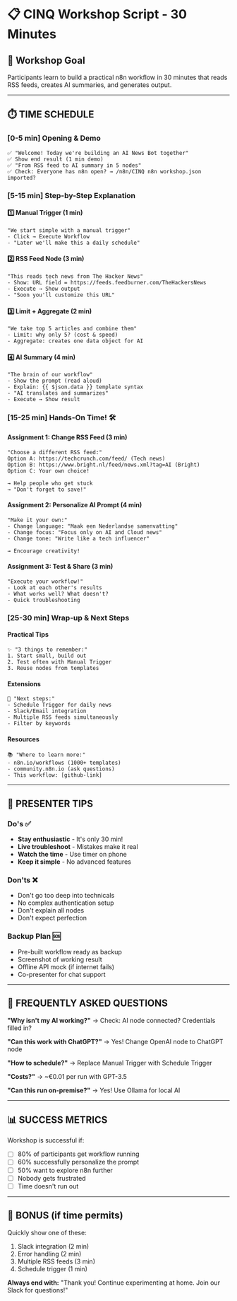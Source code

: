 # 📋 CINQ Workshop Script - 30 Minutes

## 🎯 Workshop Goal
Participants learn to build a practical n8n workflow in 30 minutes that reads RSS feeds, creates AI summaries, and generates output.

---

## ⏱️ TIME SCHEDULE

### **[0-5 min] Opening & Demo**
```
✅ "Welcome! Today we're building an AI News Bot together"
✅ Show end result (1 min demo)
✅ "From RSS feed to AI summary in 5 nodes"
✅ Check: Everyone has n8n open? → /n8n/CINQ n8n workshop.json imported?
```

### **[5-15 min] Step-by-Step Explanation**

#### 1️⃣ Manual Trigger (1 min)
```
"We start simple with a manual trigger"
- Click → Execute Workflow
- "Later we'll make this a daily schedule"
```

#### 2️⃣ RSS Feed Node (3 min)
```
"This reads tech news from The Hacker News"
- Show: URL field = https://feeds.feedburner.com/TheHackersNews
- Execute → Show output
- "Soon you'll customize this URL"
```

#### 3️⃣ Limit + Aggregate (2 min)
```
"We take top 5 articles and combine them"
- Limit: why only 5? (cost & speed)
- Aggregate: creates one data object for AI
```

#### 4️⃣ AI Summary (4 min)
```
"The brain of our workflow"
- Show the prompt (read aloud)
- Explain: {{ $json.data }} template syntax
- "AI translates and summarizes"
- Execute → Show result
```

### **[15-25 min] Hands-On Time! 🛠️**

#### Assignment 1: Change RSS Feed (3 min)
```
"Choose a different RSS feed:"
Option A: https://techcrunch.com/feed/ (Tech news)
Option B: https://www.bright.nl/feed/news.xml?tag=AI (Bright)
Option C: Your own choice!

→ Help people who get stuck
→ "Don't forget to save!"
```

#### Assignment 2: Personalize AI Prompt (4 min)
```
"Make it your own:"
- Change language: "Maak een Nederlandse samenvatting"
- Change focus: "Focus only on AI and Cloud news"
- Change tone: "Write like a tech influencer"

→ Encourage creativity!
```

#### Assignment 3: Test & Share (3 min)
```
"Execute your workflow!"
- Look at each other's results
- What works well? What doesn't?
- Quick troubleshooting
```

### **[25-30 min] Wrap-up & Next Steps**

#### Practical Tips
```
✨ "3 things to remember:"
1. Start small, build out
2. Test often with Manual Trigger
3. Reuse nodes from templates
```

#### Extensions
```
🚀 "Next steps:"
- Schedule Trigger for daily news
- Slack/Email integration
- Multiple RSS feeds simultaneously
- Filter by keywords
```

#### Resources
```
📚 "Where to learn more:"
- n8n.io/workflows (1000+ templates)
- community.n8n.io (ask questions)
- This workflow: [github-link]
```

---

## 🎤 PRESENTER TIPS

### Do's ✅
- **Stay enthusiastic** - It's only 30 min!
- **Live troubleshoot** - Mistakes make it real
- **Watch the time** - Use timer on phone
- **Keep it simple** - No advanced features

### Don'ts ❌
- Don't go too deep into technicals
- No complex authentication setup
- Don't explain all nodes
- Don't expect perfection

### Backup Plan 🆘
- Pre-built workflow ready as backup
- Screenshot of working result
- Offline API mock (if internet fails)
- Co-presenter for chat support

---

## 💬 FREQUENTLY ASKED QUESTIONS

**"Why isn't my AI working?"**
→ Check: AI node connected? Credentials filled in?

**"Can this work with ChatGPT?"**
→ Yes! Change OpenAI node to ChatGPT node

**"How to schedule?"**
→ Replace Manual Trigger with Schedule Trigger

**"Costs?"**
→ ~€0.01 per run with GPT-3.5

**"Can this run on-premise?"**
→ Yes! Use Ollama for local AI

---

## 📊 SUCCESS METRICS

Workshop is successful if:
- [ ] 80% of participants get workflow running
- [ ] 60% successfully personalize the prompt  
- [ ] 50% want to explore n8n further
- [ ] Nobody gets frustrated
- [ ] Time doesn't run out

---

## 🎁 BONUS (if time permits)

Quickly show one of these:
1. Slack integration (2 min)
2. Error handling (2 min)  
3. Multiple RSS feeds (3 min)
4. Schedule trigger (1 min)

**Always end with:**
"Thank you! Continue experimenting at home. Join our Slack for questions!"